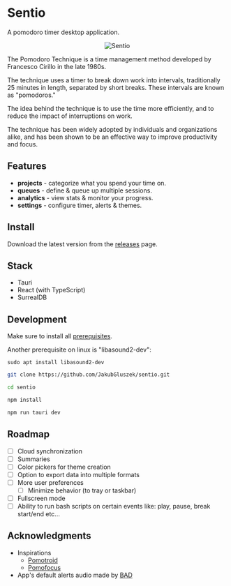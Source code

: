 # Sentio

A pomodoro timer desktop application.

<div align="center">
  <img alt="Sentio" src="https://github.com/JakubGluszek/sentio/blob/master/.github/images/sentio-preview.png" />
</div>

The Pomodoro Technique is a time management method developed by Francesco Cirillo in the late 1980s.

The technique uses a timer to break down work into intervals, traditionally 25 minutes in length, separated by short breaks. These intervals are known as "pomodoros."

The idea behind the technique is to use the time more efficiently, and to reduce the impact of interruptions on work.

The technique has been widely adopted by individuals and organizations alike, and has been shown to be an effective way to improve productivity and focus.

## Features

- **projects** - categorize what you spend your time on.
- **queues** - define & queue up multiple sessions.
- **analytics** - view stats & monitor your progress.
- **settings** - configure timer, alerts & themes.

## Install

Download the latest version from the [releases](https://github.com/JakubGluszek/sentio/releases) page.

## Stack

- Tauri
- React (with TypeScript)
- SurrealDB

## Development

Make sure to install all [prerequisites](https://tauri.app/v1/guides/getting-started/prerequisites).

Another prerequisite on linux is "libasound2-dev":

`sudo apt install libasound2-dev`

```bash
git clone https://github.com/JakubGluszek/sentio.git

cd sentio

npm install

npm run tauri dev
```

## Roadmap

- [ ] Cloud synchronization
- [ ] Summaries
- [ ] Color pickers for theme creation
- [ ] Option to export data into multiple formats
- [ ] More user preferences
  - [ ] Minimize behavior (to tray or taskbar)
- [ ] Fullscreen mode
- [ ] Ability to run bash scripts on certain events like: play, pause, break start/end etc...

## Acknowledgments

- Inspirations
  - [Pomotroid](https://github.com/Splode/pomotroid)
  - [Pomofocus](https://pomofocus.io/)
- App's default alerts audio made by [BAD](https://www.youtube.com/channel/UCCqowyNy72D-TVhYJzNHhpw)
